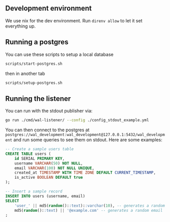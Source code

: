 ## Development environment

We use nix for the dev environment. Run `direnv allow` to let it set everything up.

## Running a postgres

You can use these scripts to setup a local database

```sh
scripts/start-postgres.sh
```

then in another tab
```sh
scripts/setup-postgres.sh
```

## Running the listener

You can run with the stdout publisher via:

```sh
go run ./cmd/wal-listener/ --config ./config_stdout_example.yml
```

You can then connect to the postgres at `postgres://wal_development:wal_development@127.0.0.1:5432/wal_development` and run some queries to see them on stdout. Here are some examples:

```sql
-- Create a sample users table
CREATE TABLE users (
    id SERIAL PRIMARY KEY,
    username VARCHAR(50) NOT NULL,
    email VARCHAR(100) NOT NULL UNIQUE,
    created_at TIMESTAMP WITH TIME ZONE DEFAULT CURRENT_TIMESTAMP,
    is_active BOOLEAN DEFAULT true
);

-- Insert a sample record
INSERT INTO users (username, email)
SELECT 
    'user_' || md5(random()::text)::varchar(10), -- generates a random username with 'user_' prefix
    md5(random()::text) || '@example.com' -- generates a random email
;

```